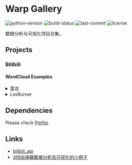 # Warp Gallery
![python-version](https://img.shields.io/github/pipenv/locked/python-version/xuwenyihust/warp-gallery)
![build-status](https://img.shields.io/github/workflow/status/xuwenyihust/warp-gallery/CI)
![last-commit](https://img.shields.io/github/last-commit/xuwenyihust/warp-gallery)
![license](https://img.shields.io/github/license/xuwenyihust/warp-gallery)

数据分析与可视化项目合集。

## Projects
### Bilibili

#### WordCloud Examples
<details>
<summary>雷总</summary>
<br>

![xiaomi](bilibili/outputs/word_cloud_23920239.jpg)

</details>

<details>
<summary>LexBurner</summary>
<br>

![lexburner](bilibili/outputs/word_cloud_777536.jpg)

</details>

## Dependencies
Please check [Pipfile](https://github.com/xuwenyihust/warp-gallery/blob/master/Pipfile).

## Links
* [bilibili_api](https://github.com/Passkou/bilibili_api)
* [对B站弹幕数据分析及可视化的小例子](https://zhuanlan.zhihu.com/p/26282101)




